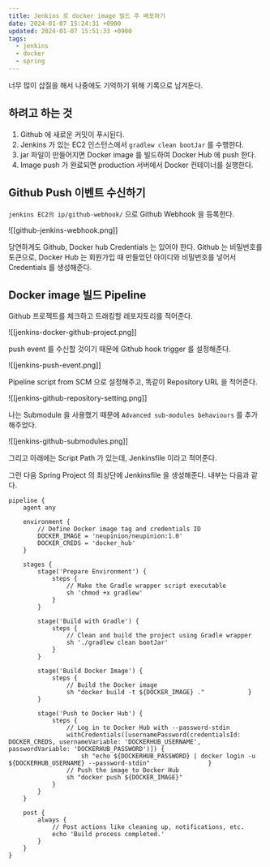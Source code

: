 ```yaml
---
title: Jenkins 로 docker image 빌드 후 배포하기
date: 2024-01-07 15:24:31 +0900
updated: 2024-01-07 15:51:33 +0900
tags:
  - jenkins
  - docker
  - spring
---
```


너무 많이 삽질을 해서 나중에도 기억하기 위해 기록으로 남겨둔다.  

## 하려고 하는 것

1. Github 에 새로운 커밋이 푸시된다.
2. Jenkins 가 있는 EC2 인스턴스에서 `gradlew clean bootJar` 를 수행한다. 
3. jar 파일이 만들어지면 Docker image 를 빌드하여 Docker Hub 에 push 한다. 
4. Image push 가 완료되면 production 서버에서 Docker 컨테이너를 실행한다. 

## Github Push 이벤트 수신하기

`jenkins EC2의 ip/github-webhook/` 으로 Github Webhook 을 등록한다. 

![[github-jenkins-webhook.png]]

당연하게도 Github, Docker hub Credentials 는 있어야 한다. Github 는 비밀번호를 토큰으로, Docker Hub 는 회원가입 때 만들었던 아이디와 비밀번호를 넣어서 Credentials 를 생성해준다. 

## Docker image 빌드 Pipeline

Github 프로젝트를 체크하고 트래킹할 레포지토리를 적어준다. 

![[jenkins-docker-github-project.png]]

push event 를 수신할 것이기 때문에 Github hook trigger 를 설정해준다. 

![[jenkins-push-event.png]]

Pipeline script from SCM 으로 설정해주고, 똑같이 Repository URL 을 적어준다. 

![[jenkins-github-repository-setting.png]]

나는 Submodule 을 사용했기 때문에 `Advanced sub-modules behaviours` 를 추가해주었다.  

![[jenkins-github-submodules.png]]

그리고 아래에는 Script Path 가 있는데, Jenkinsfile 이라고 적어준다.  

그런 다음 Spring Project 의 최상단에 Jenkinsfile 을 생성해준다. 내부는 다음과 같다. 

```text
pipeline {  
    agent any  
  
    environment {  
        // Define Docker image tag and credentials ID  
        DOCKER_IMAGE = 'neupinion/neupinion:1.0'  
        DOCKER_CREDS = 'docker_hub'  
    }  
  
    stages {  
        stage('Prepare Environment') {  
            steps {  
                // Make the Gradle wrapper script executable  
                sh 'chmod +x gradlew'  
            }  
        }  
  
        stage('Build with Gradle') {  
            steps {  
                // Clean and build the project using Gradle wrapper  
                sh './gradlew clean bootJar'  
            }  
        }  
  
        stage('Build Docker Image') {  
            steps {  
                // Build the Docker image  
                sh "docker build -t ${DOCKER_IMAGE} ."            }  
        }  
  
        stage('Push to Docker Hub') {  
            steps {  
                // Log in to Docker Hub with --password-stdin  
                withCredentials([usernamePassword(credentialsId: DOCKER_CREDS, usernameVariable: 'DOCKERHUB_USERNAME', passwordVariable: 'DOCKERHUB_PASSWORD')]) {  
                    sh "echo ${DOCKERHUB_PASSWORD} | docker login -u ${DOCKERHUB_USERNAME} --password-stdin"                }  
                // Push the image to Docker Hub  
                sh "docker push ${DOCKER_IMAGE}"  
            }  
        }  
    }  
  
    post {  
        always {  
            // Post actions like cleaning up, notifications, etc.  
            echo 'Build process completed.'  
        }  
    }  
}
```